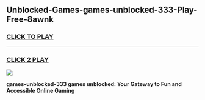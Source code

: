 
## Unblocked-Games-games-unblocked-333-Play-Free-8awnk
<h3>
<a href="https://premium76.site?title=games-unblocked-333&ref=18A">CLICK TO PLAY</a></h3>
<hr>

<h3>
<a href="https://premium76.site?title=games-unblocked-333&ref=18A">CLICK 2 PLAY</a>
  
</h3>

<a href="https://premium76.site?title=games-unblocked-333&ref=18A"><img src="https://clearcache.store/games.png"></a>


**games-unblocked-333 games unblocked: Your Gateway to Fun and Accessible Online Gaming**
